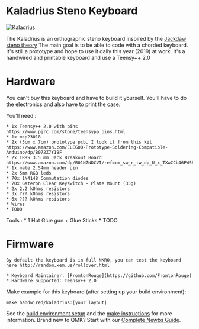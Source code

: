 # Kaladrius Steno Keyboard

![Kaladrius](https://i.imgur.com/hgo1kl6.jpg)

The Kaladrius is an orthographic steno keyboard inspired by the [Jackdaw steno theory](https://sites.google.com/site/ploverdoc/jackdaw)
The main goal is to be able to code with a chorded keyboard. It's still a prototype and hope to use it daily this year (2019) at work.
It's a handwired and printable keyboard and use a Teensy++ 2.0

# Hardware

You can't buy this keyboard and have to build it yourself. You'll have to do the electronics and also have to print the case.

You'll need :

    * 1x Teensy++ 2.0 with pins https://www.pjrc.com/store/teensypp_pins.html
    * 1x mcp23018
    * 2x (5cm x 7cm) prototype pcb, I took it from this kit https://www.amazon.com/ELEGOO-Prototype-Soldering-Compatible-Arduino/dp/B072Z7Y19F
    * 2x TRRS 3.5 mm Jack Breakout Board https://www.amazon.com/dp/B01N7NDCVI/ref=cm_sw_r_tw_dp_U_x_TXwCCb46PW6FF
    * 1x male 2.54mm header pin
    * 2x 5mm RGB leds
    * 70x 1N4148 Commutation diodes
    * 70x Gateron Clear Keyswitch - Plate Mount (35g)
    * 2x 2.2 kOhms resistors
    * 3x ??? kOhms resistors
    * 6x ??? kOhms resistors
    * Wires
    * TODO

Tools :
    * 1 Hot Glue gun + Glue Sticks
    * TODO

# Firmware
    By default the keyboard is in full NKRO, you can test the keyboard here http://random.xem.us/rollover.html

    * Keyboard Maintainer: [FromtonRouge](https://github.com/FromtonRouge)
    * Hardware Supported: Teensy++ 2.0

Make example for this keyboard (after setting up your build environment):

    make handwired/kaladrius:[your_layout]

See the [build environment setup](https://docs.qmk.fm/#/getting_started_build_tools) and the [make instructions](https://docs.qmk.fm/#/getting_started_make_guide) for more information. Brand new to QMK? Start with our [Complete Newbs Guide](https://docs.qmk.fm/#/newbs).
